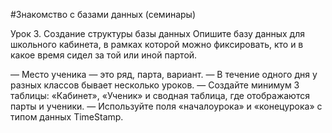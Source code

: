 #Знакомство с базами данных (семинары)

Урок 3. Создание структуры базы данных
Опишите базу данных для школьного кабинета, в рамках которой можно фиксировать, кто и в какое время сидел за той или иной партой.

— Место ученика — это ряд, парта, вариант.
— В течение одного дня у разных классов бывает несколько уроков.
— Создайте минимум 3 таблицы: «Кабинет», «Ученик» и сводная таблица, где отображаются парты и ученики.
— Используйте поля «началоурока» и «конецурока» с типом данных TimeStamp.